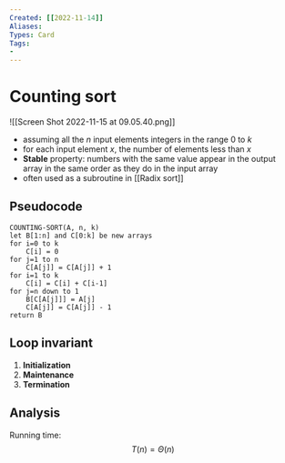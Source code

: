 ```yaml
---
Created: [[2022-11-14]]
Aliases: 
Types: Card
Tags: 
- 
---
```

# Counting sort
![[Screen Shot 2022-11-15 at 09.05.40.png]]
- assuming all the $n$ input elements integers in the range 0 to $k$
- for each input element $x$, the number of elements less than $x$
- **Stable** property: numbers with the same value appear in the output array in the same order as they do in the input array
- often used as a subroutine in [[Radix sort]]

## Pseudocode
```Pseudocode
COUNTING-SORT(A, n, k)
let B[1:n] and C[0:k] be new arrays
for i=0 to k
	C[i] = 0
for j=1 to n
	C[A[j]] = C[A[j]] + 1
for i=1 to k
	C[i] = C[i] + C[i-1]
for j=n down to 1
	B[C[A[j]]] = A[j]
	C[A[j]] = C[A[j]] - 1
return B
```

## Loop invariant
1. **Initialization**
2. **Maintenance**
3. **Termination**

## Analysis
Running time: 
$$T(n)=\Theta(n)$$